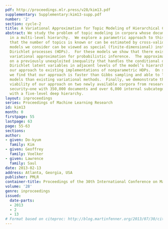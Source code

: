 ```yaml
---
pdf: http://proceedings.mlr.press/v28/kim13.pdf
supplementary: Supplementary:kim13-supp.pdf
number: '2'
section: cycle-2
title: A Variational Approximation for Topic Modeling of Hierarchical Corpora
abstract: We study the problem of topic modeling in corpora whose documents are organized
  in a multi-level hierarchy.  We explore a parametric approach to this problem, assuming
  that the number of topics is known or can be estimated by cross-validation.  The
  models we consider can be viewed as special (finite-dimensional) instances of hierarchical
  Dirichlet processes (HDPs).  For these models we show that there exists a simple
  variational approximation for probabilistic inference.  The approximation relies
  on a previously unexploited inequality that handles the conditional dependence between
  Dirichlet latent variables in adjacent levels of the model’s hierarchy.  We compare
  our approach to existing implementations of nonparametric HDPs.  On several benchmarks
  we find that our approach is faster than Gibbs sampling and able to learn more predictive
  models than existing variational methods.  Finally, we demonstrate the large-scale
  viability of our approach on two newly available corpora from researchers in computer
  security–one with 350,000 documents and over 6,000 internal subcategories, the other
  with a five-level deep hierarchy.
layout: inproceedings
series: Proceedings of Machine Learning Research
id: kim13
month: 0
firstpage: 55
lastpage: 63
page: 55-63
sections: 
author:
- given: Do-kyum
  family: Kim
- given: Geoffrey
  family: Voelker
- given: Lawrence
  family: Saul
date: 2013-02-13
address: Atlanta, Georgia, USA
publisher: PMLR
container-title: Proceedings of the 30th International Conference on Machine Learning
volume: '28'
genre: inproceedings
issued:
  date-parts:
  - 2013
  - 2
  - 13
# Format based on citeproc: http://blog.martinfenner.org/2013/07/30/citeproc-yaml-for-bibliographies/
---
```

